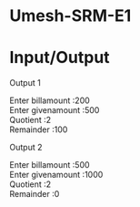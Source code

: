 # Umesh-SRM-E1

# Input/Output
Output 1</br>

Enter billamount :200 </br>
Enter givenamount :500 </br>
Quotient :2 </br>
Remainder :100 </br>

Output 2 </br>

Enter billamount :500 </br>
Enter givenamount :1000 </br>
Quotient :2 </br>
Remainder :0 </br>

